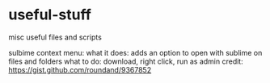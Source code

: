 # useful-stuff
misc useful files and scripts

sulbime context menu:
what it does: adds an option to open with sublime on files and folders
what to do: download, right click, run as admin
credit: https://gist.github.com/roundand/9367852

